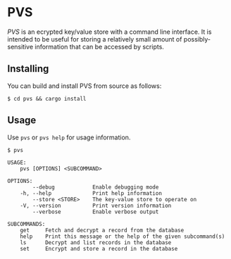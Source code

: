 # PVS
_PVS_ is an ecrypted key/value store with a command line interface. It is intended to be useful for storing a relatively small amount of possibly-sensitive information that can be accessed by scripts.

## Installing
You can build and install PVS from source as follows:

```
$ cd pvs && cargo install
```

## Usage
Use `pvs` or `pvs help` for usage information.

```
$ pvs

USAGE:
    pvs [OPTIONS] <SUBCOMMAND>

OPTIONS:
        --debug            Enable debugging mode
    -h, --help             Print help information
        --store <STORE>    The key-value store to operate on
    -V, --version          Print version information
        --verbose          Enable verbose output

SUBCOMMANDS:
    get     Fetch and decrypt a record from the database
    help    Print this message or the help of the given subcommand(s)
    ls      Decrypt and list records in the database
    set     Encrypt and store a record in the database

```
